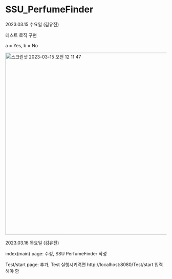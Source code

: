 # SSU_PerfumeFinder

2023.03.15 수요일 (김유진)

테스트 로직 구현 

a = Yes, b = No


<img width="567" alt="스크린샷 2023-03-15 오전 12 11 47" src="https://user-images.githubusercontent.com/82636178/225574531-85c2d07b-4e04-48e8-8000-4311bfd5a66e.png">

2023.03.16 목요일 (김유진)

index(main) page: 수정, SSU PerfumeFinder 작성

Test/start page: 추가, Test 실행시키려면 http://localhost:8080/Test/start 입력해야 함

